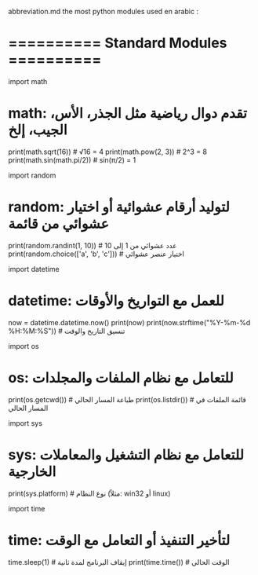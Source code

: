 abbreviation.md
the most python modules used en arabic :
# ========== Standard Modules ==========

import math
# math: تقدم دوال رياضية مثل الجذر، الأس، الجيب، إلخ
print(math.sqrt(16))        # √16 = 4
print(math.pow(2, 3))       # 2^3 = 8
print(math.sin(math.pi/2)) # sin(π/2) = 1

import random
# random: لتوليد أرقام عشوائية أو اختيار عشوائي من قائمة
print(random.randint(1, 10))     # عدد عشوائي من 1 إلى 10
print(random.choice(['a', 'b', 'c']))  # اختيار عنصر عشوائي

import datetime
# datetime: للعمل مع التواريخ والأوقات
now = datetime.datetime.now()
print(now)
print(now.strftime("%Y-%m-%d %H:%M:%S"))  # تنسيق التاريخ والوقت

import os
# os: للتعامل مع نظام الملفات والمجلدات
print(os.getcwd())     # طباعة المسار الحالي
print(os.listdir())    # قائمة الملفات في المسار الحالي

import sys
# sys: للتعامل مع نظام التشغيل والمعاملات الخارجية
print(sys.platform)     # نوع النظام (مثلاً: win32 أو linux)

import time
# time: لتأخير التنفيذ أو التعامل مع الوقت
time.sleep(1)           # إيقاف البرنامج لمدة ثانية
print(time.time())      # الوقت الحالي

